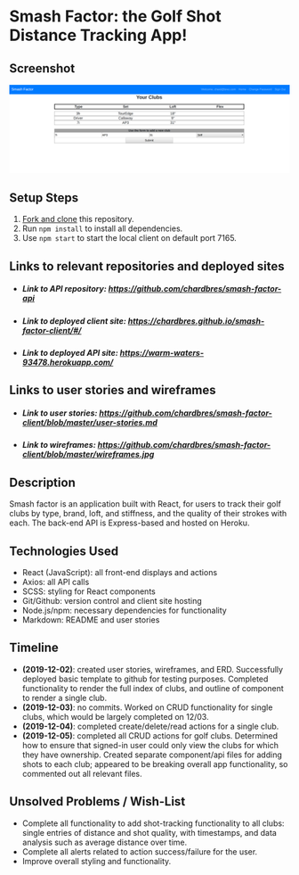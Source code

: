 # Smash Factor: the Golf Shot Distance Tracking App!

## Screenshot
![](screenshot.png)

## Setup Steps

1. [Fork and clone](https://github.com/chardbres/smash-factor-client) this repository.
2. Run `npm install` to install all dependencies.
3. Use `npm start` to start the local client on default port 7165.

## Links to relevant repositories and deployed sites
* ##### Link to API repository: <https://github.com/chardbres/smash-factor-api>
* ##### Link to deployed client site: <https://chardbres.github.io/smash-factor-client/#/>
* ##### Link to deployed API site: <https://warm-waters-93478.herokuapp.com/>

## Links to user stories and wireframes
* ##### Link to user stories: <https://github.com/chardbres/smash-factor-client/blob/master/user-stories.md>
* ##### Link to wireframes: <https://github.com/chardbres/smash-factor-client/blob/master/wireframes.jpg>

## Description

Smash factor is an application built with React, for users to track their golf clubs by type, brand, loft, and stiffness, and the quality of their strokes with each. The back-end API is Express-based and hosted on Heroku.

## Technologies Used
* React (JavaScript): all front-end displays and actions
* Axios: all API calls
* SCSS: styling for React components
* Git/Github: version control and client site hosting
* Node.js/npm: necessary dependencies for functionality
* Markdown: README and user stories


## Timeline
* **(2019-12-02)**: created user stories, wireframes, and ERD. Successfully deployed basic template to github for testing purposes. Completed functionality to render the full index of clubs, and outline of component to render a single club.
* **(2019-12-03)**: no commits. Worked on CRUD functionality for single clubs, which would be largely completed on 12/03.
* **(2019-12-04)**: completed create/delete/read actions for a single club.
* **(2019-12-05)**: completed all CRUD actions for golf clubs. Determined how to ensure that signed-in user could only view the clubs for which they have ownership. Created separate component/api files for adding shots to each club; appeared to be breaking overall app functionality, so commented out all relevant files.

## Unsolved Problems / Wish-List
* Complete all functionality to add shot-tracking functionality to all clubs: single entries of distance and shot quality, with timestamps, and data analysis such as average distance over time.
* Complete all alerts related to action success/failure for the user.
* Improve overall styling and functionality.
